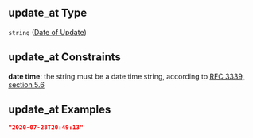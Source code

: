 ## update_at Type

`string` ([Date of Update](iea43_wra_data_model-definitions-date-of-update.md))

## update_at Constraints

**date time**: the string must be a date time string, according to [RFC 3339, section 5.6](https://tools.ietf.org/html/rfc3339 "check the specification")

## update_at Examples

```json
"2020-07-28T20:49:13"
```

